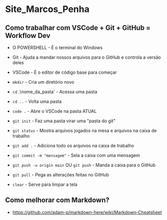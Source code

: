 ﻿# Site_Marcos_Penha

## Como trabalhar com VSCode + Git + GitHub = Workflow Dev
- O POWERSHELL - É o terminal do Windows
- Git - Ajuda a mandar nossos arquivos para o GitHub e controla a versão deles
- VSCode - É o editor de código base para começar
- `mkdir` - Cria um diretório novo
- `cd` .\nome_da_pasta' - Acessa uma pasta
- `cd ..` - Volta uma pasta
- `code .` - Abre o VSCode na pasta ATUAL

- `git init` - Faz uma pasta virar uma "pasta do git"
- `git status` - Mostra arquivos jogados na mesa e arquivos na caixa de trabalho
- `git add .` - Adiciona todo os arquivos na caixa de trabalho
- `git commit -m "mensagem"` - Sela a caixa com uma mensagem
- `git push -u origin main` OU `git push` - Manda a caixa para o GitHub
- `git pull` - Pega as alterações feitas no GitHub
- `clear` - Serve para limpar a tela

## Como melhorar com Markdown?
- https://github.com/adam-p/markdown-here/wiki/Markdown-Cheatsheet
